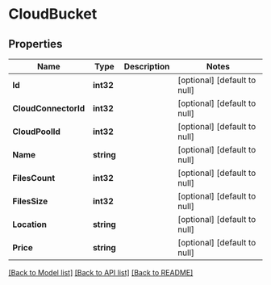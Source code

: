 # CloudBucket

## Properties
Name | Type | Description | Notes
------------ | ------------- | ------------- | -------------
**Id** | **int32** |  | [optional] [default to null]
**CloudConnectorId** | **int32** |  | [optional] [default to null]
**CloudPoolId** | **int32** |  | [optional] [default to null]
**Name** | **string** |  | [optional] [default to null]
**FilesCount** | **int32** |  | [optional] [default to null]
**FilesSize** | **int32** |  | [optional] [default to null]
**Location** | **string** |  | [optional] [default to null]
**Price** | **string** |  | [optional] [default to null]

[[Back to Model list]](../README.md#documentation-for-models) [[Back to API list]](../README.md#documentation-for-api-endpoints) [[Back to README]](../README.md)


